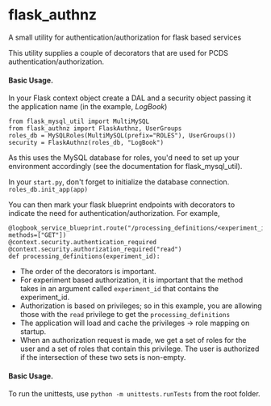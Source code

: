 # flask_authnz
A small utility for authentication/authorization for flask based services

This utility supplies a couple of decorators that are used for PCDS authentication/authorization.

#### Basic Usage.
In your Flask context object create a DAL and a security object passing it the application name (in the example, _LogBook_)  
```
from flask_mysql_util import MultiMySQL
from flask_authnz import FlaskAuthnz, UserGroups
roles_db = MySQLRoles(MultiMySQL(prefix="ROLES"), UserGroups())
security = FlaskAuthnz(roles_db, "LogBook")
```

As this uses the MySQL database for roles, you'd need to set up your environment accordingly (see the documentation for flask_mysql_util).

In your `start.py`, don't forget to initialize the database connection.
`roles_db.init_app(app)`
 

You can then mark your flask blueprint endpoints with decorators to indicate the need for authentication/authorization.
For example, 
```
@logbook_service_blueprint.route("/processing_definitions/<experiment_id>", methods=["GET"])
@context.security.authentication_required
@context.security.authorization_required("read")
def processing_definitions(experiment_id):
```
- The order of the decorators is important.
- For experiment based authorization, it is important that the method takes in an argument called `experiment_id` that contains the experiment_id.
- Authorization is based on privileges; so in this example, you are allowing those with the `read` privilege to get the `processing_definitions`
- The application will load and cache the privileges -> role mapping on startup.
- When an authorization request is made, we get a set of roles for the user and a set of roles that contain this privilege. The user is authorized if the intersection of these two sets is non-empty.

#### Basic Usage.
To run the unittests, use `python -m unittests.runTests` from the root folder.

